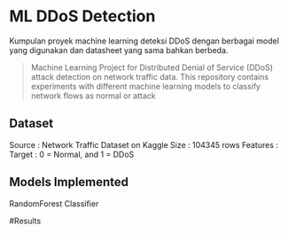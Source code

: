 # ML DDoS Detection
Kumpulan proyek machine learning deteksi DDoS dengan berbagai model yang digunakan dan datasheet yang sama bahkan berbeda. 
> Machine Learning Project for Distributed Denial of Service (DDoS) attack detection on network traffic data. This repository contains experiments with different machine learning models to classify network flows as normal or attack

## Dataset
Source    : Network Traffic Dataset on Kaggle
Size      : 104345 rows
Features  :
Target    : 0 = Normal, and 1 = DDoS

## Models Implemented
RandomForest Classifier

#Results
